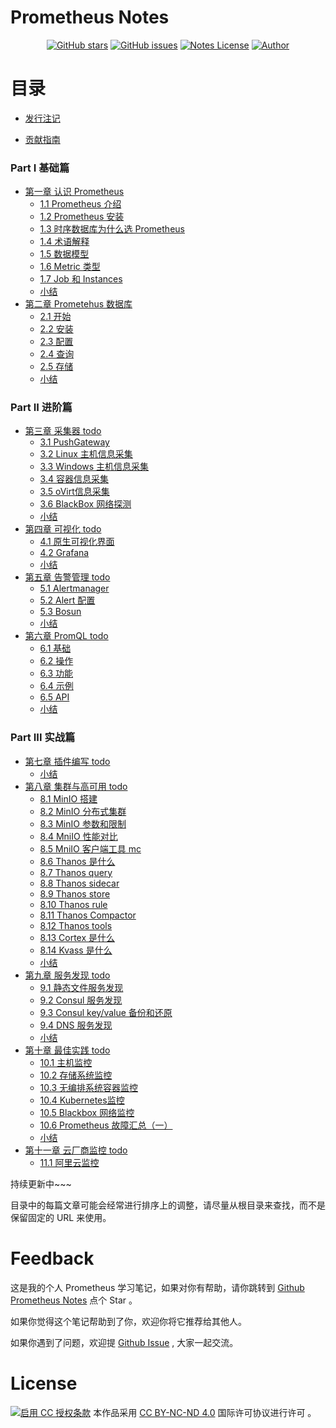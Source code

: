 # Prometheus Notes

<p align="center">
  <a href="https://github.com/erdong/prometheus-notes/stargazers"><img alt="GitHub stars" src="https://img.shields.io/github/stars/erdong/prometheus-notes.svg?style=popout"></a>
  <a href="https://github.com/erdong/prometheus-notes/issues"><img alt="GitHub issues" src="https://img.shields.io/github/issues/erdong/prometheus-notes.svg?style=popout"></a>
  <a href="https://creativecommons.org/licenses/by-nc-nd/4.0/deed.en"><img alt="Notes License" src="https://img.shields.io/badge/License-CC%20BY--NC--ND%204.0-lightgrey.svg?style=popout"></a>
  <a href="https://erdong.site/about/"><img alt="Author" src="https://img.shields.io/badge/Author-Erdong-important.svg?style=popout"></a>
</p>

# 目录

* [发行注记](chapter00/0.1-release.md)

* [贡献指南](chapter00/0.2-contribution.md)


### Part Ⅰ 基础篇

* [第一章 认识 Prometheus](chapter01/README.md)
    * [1.1 Prometheus 介绍](chapter01/1.1-prometheus-introduction.md)
    * [1.2 Prometheus 安装](chapter01/1.2-prometheus-install.md)
    * [1.3 时序数据库为什么选 Prometheus](chapter01/1.3-tsdb-comparison.md)
    * [1.4 术语解释](chapter01/1.4-glossary.md)
    * [1.5 数据模型](chapter01/1.5-data-model.md)
    * [1.6 Metric 类型](chapter01/1.6-metric-types.md)
    * [1.7 Job 和 Instances](chapter01/1.7-job-and-instances.md)
    * [小结](chapter01/END.md)
* [第二章 Prometehus 数据库](chapter02/README.md)
    * [2.1 开始](chapter02/2.1-getting-started.md)
    * [2.2 安装](chapter02/2.2-installation.md)
    * [2.3 配置](chapter02/2.3-configuration.md)
    * [2.4 查询](chapter02/2.4-querying.md)
    * [2.5 存储](chapter02/2.5-storage.md)
    * [小结](chapter02/END.md)

### Part ⅠⅠ 进阶篇
* [第三章 采集器 todo](chapter03/README.md)
    * [3.1 PushGateway](chapter03/3.1-pushgateway.md)
    * [3.2 Linux 主机信息采集](chapter03/3.2-node-exporter.md)
    * [3.3 Windows 主机信息采集]()
    * [3.4 容器信息采集]()
    * [3.5 oVirt信息采集](chapter03/3.5-ovirt-exporter.md)
    * [3.6 BlackBox 网络探测](chapter03/3.6-blackbox-exporter.md)
    * [小结](chapter03/END.md)
* [第四章 可视化 todo]()
    * [4.1 原生可视化界面]()
    * [4.2 Grafana]()
    * [小结](chapter04/END.md)
* [第五章 告警管理 todo]()
    * [5.1 Alertmanager]()
    * [5.2 Alert 配置]()
    * [5.3 Bosun ]()
    * [小结](chapter05/END.md)
* [第六章 PromQL todo]()
    * [6.1 基础]()
    * [6.2 操作]()
    * [6.3 功能]()
    * [6.4 示例]()
    * [6.5 API]()
    * [小结](chapter06/END.md)

    
### Part ⅠⅠⅠ 实战篇
* [第七章 插件编写 todo]()
    * [小结](chapter07/END.md)
* [第八章 集群与高可用 todo](chapter08/README.md)
    * [8.1 MinIO 搭建](chapter08/8.1-minio-introduction.md)
    * [8.2 MinIO 分布式集群](chapter08/8.2-minio-cluster.md)
    * [8.3 MinIO 参数和限制](chapter08/8.3-minio-parameter-and-limit.md)
    * [8.4 MniIO 性能对比](chapter08/8.4-minio-benchmark.md)
    * [8.5 MniIO 客户端工具 mc](chapter08/8.5-minio-mc-tool.md)
    * [8.6 Thanos 是什么](chapter08/8.6-thanos-introduction.md)
    * [8.7 Thanos query](chapter08/8.7-thanos-query.md)
    * [8.8 Thanos sidecar](chapter08/8.8-thanos-sidecar.md)
    * [8.9 Thanos store](chapter08/8.9-thanos-store.md)
    * [8.10 Thanos rule](chapter08/8.10-thanos-rule.md)
    * [8.11 Thanos Compactor](chapter08/8.11-thanos-compactor.md)
    * [8.12 Thanos tools](chapter08/8.12-thanos-tools.md)
    * [8.13 Cortex  是什么](chapter08/8.13-cortex-introduction.md)
    * [8.14 Kvass  是什么](chapter08/8.14-kvass-introduction.md)
    * [小结](chapter08/END.md)
* [第九章 服务发现 todo](chapter09/README.md)
    * [9.1  静态文件服务发现](chapter09/9.1-file-sd.md)
    * [9.2  Consul 服务发现](chapter09/9.2-consul-sd.md)
    * [9.3  Consul key/value 备份和还原](chapter09/9.3-consul-kv-backup-restore.md)
    * [9.4  DNS 服务发现](chapter09/9.4-dns-sd.md)
    * [小结](chapter09/END.md)
* [第十章 最佳实践 todo](chapter10/README.md)
    * [10.1 主机监控](chapter10/node.md)
    * [10.2 存储系统监控](chapter10/storage.md)
    * [10.3 无编排系统容器监控](chapter10/)
    * [10.4 Kubernetes监控]()
    * [10.5 Blackbox 网络监控]()
    * [10.6 Prometheus 故障汇总（一）](chapter10/10.6-prometheus-problem-sets-1.md)
    * [小结](chapter10/END.md)
* [第十一章 云厂商监控 todo](chapter11/README.md)
    * [11.1 阿里云监控](chapter11/aliyun-cms.md)


持续更新中~~~

目录中的每篇文章可能会经常进行排序上的调整，请尽量从根目录来查找，而不是保留固定的 URL 来使用。

# Feedback


这是我的个人 Prometheus 学习笔记，如果对你有帮助，请你跳转到 [Github Prometheus Notes](https://github.com/erdong/prometheus-notes) 点个 Star 。

如果你觉得这个笔记帮助到了你，欢迎你将它推荐给其他人。

如果你遇到了问题，欢迎提 [Github Issue](https://github.com/erdong/prometheus-notes/issues) , 大家一起交流。



# License



<a rel="license" href="https://creativecommons.org/licenses/by-nc-nd/4.0/deed.zh"><img alt="启用 CC 授权条款" style="border-width:0" src="https://i.creativecommons.org/l/by-nc-nd/4.0/88x31.png" /></a>
本作品采用 [CC BY-NC-ND 4.0](https://creativecommons.org/licenses/by-nc-nd/4.0/deed.en) 国际许可协议进行许可 。
